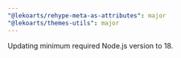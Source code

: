 ```yaml
---
"@lekoarts/rehype-meta-as-attributes": major
"@lekoarts/themes-utils": major
---
```


Updating minimum required Node.js version to 18.
